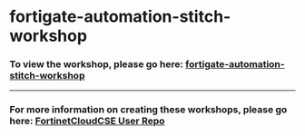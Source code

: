 <h1>fortigate-automation-stitch-workshop</h1><h3>To view the workshop, please go here: <a href="https://fortinetcloudcse.github.io/fortigate-automation-stitch-workshop/">fortigate-automation-stitch-workshop</a></h3><hr><h3>For more information on creating these workshops, please go here: <a href="https://fortinetcloudcse.github.io/UserRepo/">FortinetCloudCSE User Repo</a></h3>